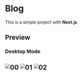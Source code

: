 # Blog

This is a simple project with **Next.js**

## Preview
### Desktop Mode
![00](https://user-images.githubusercontent.com/100797809/228086804-6936db2a-45af-4cf0-be08-3e08fdb9559c.png)
![01](https://user-images.githubusercontent.com/100797809/228086802-60bad4b0-f2ff-4702-a5f3-0e4befa26f0e.png)
![02](https://user-images.githubusercontent.com/100797809/228086799-c29cc51f-7624-44a1-beda-ffaa925d2dd3.png)
---

